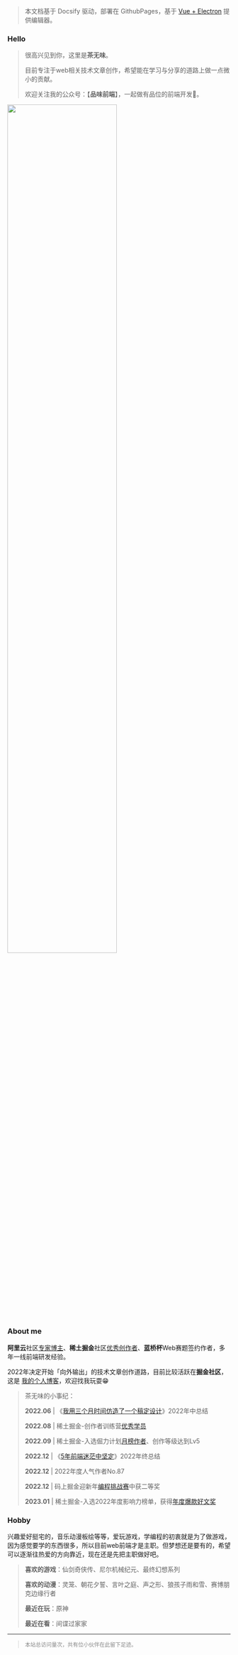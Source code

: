 
> 本文档基于 Docsify 驱动，部署在 GithubPages，基于 [Vue + Electron](https://juejin.cn/post/7127593631606636581) 提供编辑器。

### Hello

> 很高兴见到你，这里是**茶无味**。
>
> 目前专注于web相关技术文章创作，希望能在学习与分享的道路上做一点微小的贡献。
> 
> 欢迎关注我的公众号：【**品味前端**】，一起做有品位的前端开发🍻。
>

<img src="/wechat.png" width = "70%" />

### About me

**阿里云**社区[专家博主](https://book.palxp.com/images/2023-1-19-1674125144070.jpeg)、**稀土掘金**社区[优秀创作者](https://juejin.cn/user/2682464103060541/posts)、**蓝桥杯**Web赛题签约作者，多年一线前端研发经验。

2022年决定开始「向外输出」的技术文章创作道路，目前比较活跃在**掘金社区**，这是 [我的个人博客](https://blog.palxp.com/)，欢迎找我玩耍😁

> 茶无味的小事纪：
>
>**2022.06** | 《[我用三个月时间仿造了一个稿定设计](https://juejin.cn/post/7113919111905673247)》2022年中总结
>
>**2022.08** | 稀土掘金-创作者训练营[优秀学员](https://p1-juejin.byteimg.com/tos-cn-i-k3u1fbpfcp/4a6bb5593e974727b50d19ae841dff38~tplv-k3u1fbpfcp-zoom-in-crop-mark:3024:0:0:0.awebp?)
>
>**2022.09** | 稀土掘金-入选倔力计划[月榜作者](https://p1-juejin.byteimg.com/tos-cn-i-k3u1fbpfcp/56101c9d25194e0081d5695cc1b6e391~tplv-k3u1fbpfcp-zoom-in-crop-mark:3024:0:0:0.awebp?)、创作等级达到Lv5
>
>**2022.12** | 《[5年前端迷茫中坚定](https://juejin.cn/post/7179064202575740989)》2022年终总结
>
>**2022.12** | 2022年度人气作者No.87
>
>**2022.12** | 码上掘金迎新年[编程挑战赛](https://juejin.cn/challenge/2/result)中获二等奖
>
>**2023.01** | 稀土掘金-入选2022年度影响力榜单，获得[年度爆款好文奖](https://p6-juejin.byteimg.com/tos-cn-i-k3u1fbpfcp/c8c4007aaf3a4c31a68700bee7633761~tplv-k3u1fbpfcp-watermark.image?)
>

### Hobby

兴趣爱好挺宅的，音乐动漫板绘等等，爱玩游戏，学编程的初衷就是为了做游戏，因为感觉要学的东西很多，所以目前web前端才是主职。但梦想还是要有的，希望可以逐渐往热爱的方向靠近，现在还是先把主职做好吧。

> **喜欢的游戏**：仙剑奇侠传、尼尔机械纪元、最终幻想系列
>
> **喜欢的动漫**：灵笼、朝花夕誓、言叶之庭、声之形、狼孩子雨和雪、赛博朋克边缘行者
>
> **最近在玩**：原神
>
> **最近在看**：间谍过家家

-----

> <div style="font-size:12px;color:#888888"><span id="busuanzi_container_site_pv">本站总访问量<span id="busuanzi_value_site_pv"></span>次</span>，<span id="busuanzi_container_site_pv">共有<span id="busuanzi_value_site_uv"></span>位小伙伴在此留下足迹。</span></div>

